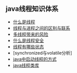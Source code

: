 ## java线程知识体系

- [什么是线程]()
- [线程与进程之间的区别与联系]()
- [多线程带来的风险](https://github.com/chlsmile/blogfile/blob/master/blogpost/java线程/多线程带来的风险.md)
- [什么是线程安全](https://github.com/chlsmile/blogfile/blob/master/blogpost/java线程/什么是线程安全.md)
- [线程有哪些状态]()
- [synchronized与volatile分析]
- [java中启动线程的方式]()
- [java线程类库]()
